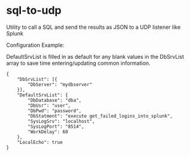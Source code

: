 # sql-to-udp
Utility to call a SQL and send the results as JSON to a UDP listener like Splunk


Configuration Example:

DefaultSrvList is filled in as default for any blank values in the DbSrvList array to save time entering/updating common information.

```
{
	"DbSrvList": [{
		"DbServer": "mydbserver"
	}],
	"DefaultSrvList": {
		"DbDatabase": "dba",
		"DbUsr": "user",
		"DbPwd": "password",
		"DbStatment": "execute get_failed_logins_into_splunk",
		"SysLogSrv": "localhost",
		"SysLogPort": "8514",
		"WorkDelay": 60
	},
	"LocalEcho": true
}
```
